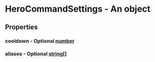 

# HeroCommandSettings - An object



## Properties



### cooldown - Optional [number](number)



### aliases - Optional [string[]](string[])

